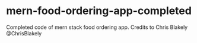 # mern-food-ordering-app-completed
Completed code of mern stack food ordering app. Credits to Chris Blakely @ChrisBlakely
